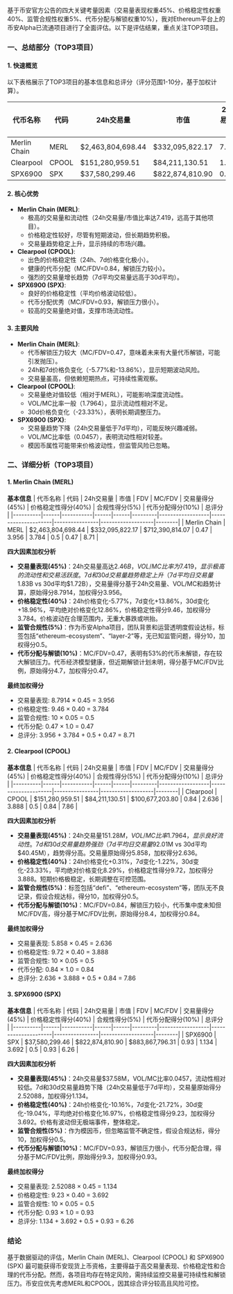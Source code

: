 基于币安官方公告的四大关键考量因素（交易量表现权重45%、价格稳定性权重40%、监管合规性权重5%、代币分配与解锁权重10%），我对Ethereum平台上的币安Alpha已流通项目进行了全面评估。以下是评估结果，重点关注TOP3项目。

### 一、总结部分（TOP3项目）

#### 1. 快速概览
以下表格展示了TOP3项目的基本信息和总评分（评分范围1-10分，基于加权计算）。

| 代币名称 | 代码 | 24h交易量 | 市值 | 24h交易量/市值 | FDV | MC/FDV | 总评分 |
|----------|------|-----------|------|----------------|------|---------|--------|
| Merlin Chain | MERL | $2,463,804,698.44 | $332,095,822.17 | 7.4190 | $712,390,814.07 | 0.47 | 8.71 |
| Clearpool | CPOOL | $151,280,959.51 | $84,211,130.51 | 1.7964 | $100,677,203.80 | 0.84 | 7.86 |
| SPX6900 | SPX | $37,580,299.46 | $822,874,810.90 | 0.0457 | $883,867,796.31 | 0.93 | 6.26 |

#### 2. 核心优势
- **Merlin Chain (MERL)**:
  - 极高的交易量和流动性（24h交易量/市值比率达7.419，远高于其他项目）。
  - 价格稳定性较好，尽管有短期波动，但长期趋势积极。
  - 交易量趋势稳定上升，显示持续的市场兴趣。
- **Clearpool (CPOOL)**:
  - 出色的价格稳定性（24h、7d价格变化极小）。
  - 健康的代币分配（MC/FDV=0.84，解锁压力较小）。
  - 强烈的交易量增长趋势（7d平均交易量远高于30d平均）。
- **SPX6900 (SPX)**:
  - 良好的价格稳定性（平均价格波动较低）。
  - 代币分配优秀（MC/FDV=0.93，解锁压力很小）。
  - 较高的交易量绝对值，支撑市场流动性。

#### 3. 主要风险
- **Merlin Chain (MERL)**:
  - 代币解锁压力较大（MC/FDV=0.47，意味着未来有大量代币解锁，可能引发抛压）。
  - 24h和7d价格负变化（-5.77%和-13.86%），显示短期波动风险。
  - 交易量虽高，但依赖短期热点，可持续性需观察。
- **Clearpool (CPOOL)**:
  - 交易量绝对值较低（相对于MERL），可能影响深度流动性。
  - VOL/MC比率一般（1.7964），显示流动性相对不足。
  - 30d价格负变化（-23.33%），表明长期调整压力。
- **SPX6900 (SPX)**:
  - 交易量趋势下降（24h交易量低于7d平均），可能反映兴趣减弱。
  - VOL/MC比率低（0.0457），表明流动性相对较差。
  - 模因币属性可能带来价格波动性，但监管风险已忽略。

### 二、详细分析（TOP3项目）

#### 1. Merlin Chain (MERL)
**基本信息**
| 代币名称 | 代码 | 24h交易量 | 市值 | FDV | MC/FDV | 交易量得分(45%) | 价格稳定性得分(40%) | 合规性得分(5%) | 代币分配得分(10%) | 总评分 |
|----------|------|-----------|------|------|---------|------------------|---------------------|----------------|-------------------|--------|
| Merlin Chain | MERL | $2,463,804,698.44 | $332,095,822.17 | $712,390,814.07 | 0.47 | 3.956 | 3.784 | 0.5 | 0.47 | 8.71 |

**四大因素加权分析**
- **交易量表现(45%)**：24h交易量高达$2.46B，VOL/MC比率为7.419，显示极高的流动性和交易活跃度。7d和30d交易量趋势稳定上升（7d平均日交易量$1.83B vs 30d平均$1.72B），交易量得分基于24h交易量、VOL/MC和趋势计算，原始得分8.7914，加权得分3.956。
- **价格稳定性(40%)**：24h价格变化-5.77%，7d变化+13.86%，30d变化+18.96%，平均绝对价格变化12.86%，价格稳定性得分9.46，加权得分3.784。价格波动在合理范围内，无重大暴跌或哄抬。
- **监管合规性(5%)**：作为币安Alpha项目，团队背景和运营透明度假设达标，标签包括“ethereum-ecosystem”、“layer-2”等，无已知监管问题，得分10，加权得分0.5。
- **代币分配与解锁(10%)**：MC/FDV=0.47，表明有53%的代币未解锁，存在较大解锁压力。代币经济模型健康，但近期解锁计划未明，得分基于MC/FDV比例，原始得分4.7，加权得分0.47。

**最终加权得分**
- 交易量表现: 8.7914 × 0.45 = 3.956
- 价格稳定性: 9.46 × 0.40 = 3.784
- 监管合规性: 10 × 0.05 = 0.5
- 代币分配: 0.47 × 1.0 = 0.47
- 总评分: 3.956 + 3.784 + 0.5 + 0.47 = 8.71

#### 2. Clearpool (CPOOL)
**基本信息**
| 代币名称 | 代码 | 24h交易量 | 市值 | FDV | MC/FDV | 交易量得分(45%) | 价格稳定性得分(40%) | 合规性得分(5%) | 代币分配得分(10%) | 总评分 |
|----------|------|-----------|------|------|---------|------------------|---------------------|----------------|-------------------|--------|
| Clearpool | CPOOL | $151,280,959.51 | $84,211,130.51 | $100,677,203.80 | 0.84 | 2.636 | 3.888 | 0.5 | 0.84 | 7.86 |

**四大因素加权分析**
- **交易量表现(45%)**：24h交易量$151.28M，VOL/MC比率1.7964，显示良好流动性。7d和30d交易量趋势强劲（7d平均日交易量$92.01M vs 30d平均$40.45M），趋势得分高。交易量原始得分5.858，加权得分2.636。
- **价格稳定性(40%)**：24h价格变化+0.31%，7d变化-1.22%，30d变化-23.33%，平均绝对价格变化8.29%，价格稳定性得分9.72，加权得分3.888。短期价格极稳定，长期调整在可控范围。
- **监管合规性(5%)**：标签包括“defi”、“ethereum-ecosystem”等，团队无不良记录，假设合规达标，得分10，加权得分0.5。
- **代币分配与解锁(10%)**：MC/FDV=0.84，解锁压力较小，代币集中度未知但MC/FDV高，得分基于MC/FDV比例，原始得分8.4，加权得分0.84。

**最终加权得分**
- 交易量表现: 5.858 × 0.45 = 2.636
- 价格稳定性: 9.72 × 0.40 = 3.888
- 监管合规性: 10 × 0.05 = 0.5
- 代币分配: 0.84 × 1.0 = 0.84
- 总评分: 2.636 + 3.888 + 0.5 + 0.84 = 7.86

#### 3. SPX6900 (SPX)
**基本信息**
| 代币名称 | 代码 | 24h交易量 | 市值 | FDV | MC/FDV | 交易量得分(45%) | 价格稳定性得分(40%) | 合规性得分(5%) | 代币分配得分(10%) | 总评分 |
|----------|------|-----------|------|------|---------|------------------|---------------------|----------------|-------------------|--------|
| SPX6900 | SPX | $37,580,299.46 | $822,874,810.90 | $883,867,796.31 | 0.93 | 1.134 | 3.692 | 0.5 | 0.93 | 6.26 |

**四大因素加权分析**
- **交易量表现(45%)**：24h交易量$37.58M，VOL/MC比率0.0457，流动性相对较低。7d和30d交易量趋势下降（24h交易量低于7d平均），交易量原始得分2.52088，加权得分1.134。
- **价格稳定性(40%)**：24h价格变化-10.16%，7d变化-21.72%，30d变化-19.04%，平均绝对价格变化16.97%，价格稳定性得分9.23，加权得分3.692。价格有波动但无极端事件，整体稳定。
- **监管合规性(5%)**：作为模因币，但忽略监管不确定性，假设合规达标，得分10，加权得分0.5。
- **代币分配与解锁(10%)**：MC/FDV=0.93，解锁压力很小，代币分配合理，得分基于MC/FDV比例，原始得分9.3，加权得分0.93。

**最终加权得分**
- 交易量表现: 2.52088 × 0.45 = 1.134
- 价格稳定性: 9.23 × 0.40 = 3.692
- 监管合规性: 10 × 0.05 = 0.5
- 代币分配: 0.93 × 1.0 = 0.93
- 总评分: 1.134 + 3.692 + 0.5 + 0.93 = 6.26

### 结论
基于数据驱动的评估，Merlin Chain (MERL)、Clearpool (CPOOL) 和 SPX6900 (SPX) 最可能获得币安现货上币资格，主要得益于高交易量表现、价格稳定性和合理的代币分配。然而，各项目均存在特定风险，需持续监控交易量可持续性和解锁压力。币安应优先考虑MERL和CPOOL，因其综合评分较高且风险可控。